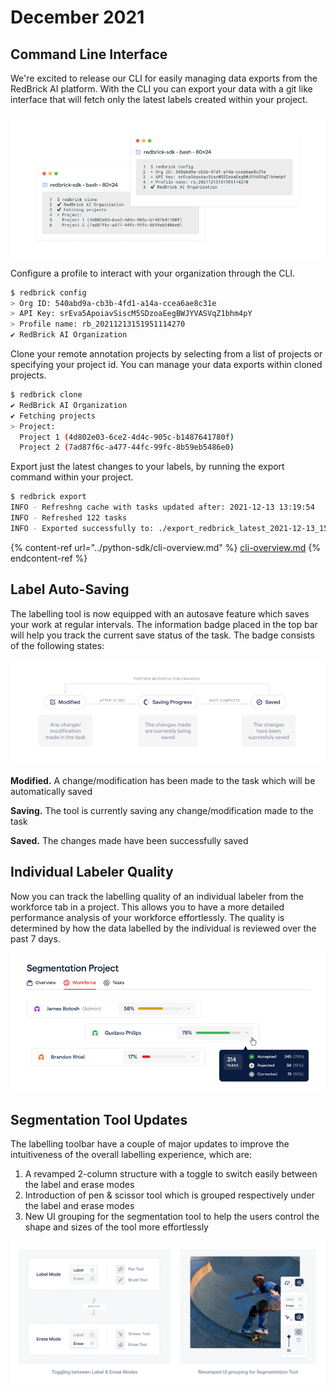 # December 2021

## Command Line Interface

We're excited to release our CLI for easily managing data exports from the RedBrick AI platform. With the CLI you can export your data with a git like interface that will fetch only the latest labels created within your project.&#x20;

![](<../.gitbook/assets/Group 27652.png>)

Configure a profile to interact with your organization through the CLI.

```bash
$ redbrick config
> Org ID: 540abd9a-cb3b-4fd1-a14a-ccea6ae8c31e
> API Key: srEva5ApoiavSiscM5SDzoaEegBWJYVASVqZ1bhm4pY
> Profile name: rb_20211213151951114270
✔ RedBrick AI Organization
```

Clone your remote annotation projects by selecting from a list of projects or specifying your project id. You can manage your data exports within cloned projects.&#x20;

```bash
$ redbrick clone
✔ RedBrick AI Organization
✔ Fetching projects
> Project: 
  Project 1 (4d802e03-6ce2-4d4c-905c-b1487641780f)
  Project 2 (7ad87f6c-a477-44fc-99fc-8b59eb5486e0)
```

Export just the latest changes to your labels, by running the export command within your project.&#x20;

```bash
$ redbrick export
INFO - Refreshng cache with tasks updated after: 2021-12-13 13:19:54                                                                                                                                                                            | 0/50 [00:00<?, ? datapoints/s]
INFO - Refreshed 122 tasks
INFO - Exported successfully to: ./export_redbrick_latest_2021-12-13_15-27-11.json
```

{% content-ref url="../python-sdk/cli-overview.md" %}
[cli-overview.md](../python-sdk/cli-overview.md)
{% endcontent-ref %}

## Label Auto-Saving

The labelling tool is now equipped with an autosave feature which saves your work at regular intervals. The information badge placed in the top bar will help you track the current save status of the task. The badge consists of the following states:

![](<../.gitbook/assets/Group 27657 (1).png>)

**Modified.** A change/modification has been made to the task which will be automatically saved

**Saving.** The tool is currently saving any change/modification made to the task

**Saved.** The changes made have been successfully saved

## Individual Labeler Quality

Now you can track the labelling quality of an individual labeler from the workforce tab in a project. This allows you to have a more detailed performance analysis of your workforce effortlessly. The quality is determined by how the data labelled by the individual is reviewed over the past 7 days.

![](<../.gitbook/assets/Group 27715.png>)

## Segmentation Tool Updates

The labelling toolbar have a couple of major updates to improve the intuitiveness of the overall labelling experience, which are:

1. A revamped 2-column structure with a toggle to switch easily between the label and erase modes
2. Introduction of pen & scissor tool which is grouped respectively under the label and erase modes
3. New UI grouping for the segmentation tool to help the users control the shape and sizes of the tool more effortlessly&#x20;

![](<../.gitbook/assets/Group 27714.png>)
